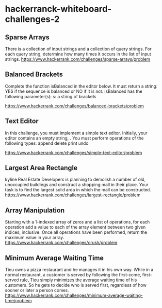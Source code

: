 # hackerranck-whiteboard-challenges-2

## Sparse Arrays
There is a collection of input strings and a collection of query strings. For each query string, determine how many times it occurs in the list of input strings. 
https://www.hackerrank.com/challenges/sparse-arrays/problem

## Balanced Brackets
Complete the function isBalanced in the editor below. It must return a string: YES if the sequence is balanced or NO if it is not.
isBalanced has the following parameter(s):
    s: a string of brackets

https://www.hackerrank.com/challenges/balanced-brackets/problem

## Text Editor
In this challenge, you must implement a simple text editor. Initially, your editor contains an empty string, . You must perform operations of the following
types:
    append
    delete
    print
    undo

https://www.hackerrank.com/challenges/simple-text-editor/problem


## Largest Area Rectangle
kyline Real Estate Developers is planning to demolish a number of old, unoccupied buildings and construct a shopping mall in their place. Your task is to find the largest solid area in which the mall can be constructed.
https://www.hackerrank.com/challenges/largest-rectangle/problem

## Array Manipulation
Starting with a 1-indexed array of zeros and a list of operations, for each operation add a value to each of the array element between two given indices, inclusive. Once all operations have been performed, return the maximum value in your array. 
https://www.hackerrank.com/challenges/crush/problem

## Minimum Average Waiting Time
Tieu owns a pizza restaurant and he manages it in his own way. While in a normal restaurant, a customer is served by following the first-come, first-served rule, Tieu simply minimizes the average waiting time of his customers. So he gets to decide who is served first, regardless of how sooner or later a person comes. 
https://www.hackerrank.com/challenges/minimum-average-waiting-time/problem
